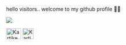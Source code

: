 hello visitors.. welcome to my github profile 🤘🤘

<!--
**kartkp/kartkp** is a ✨ _special_ ✨ repository because its `README.md` (this file) appears on your GitHub profile.

Here are some ideas to get you started:

- 🔭 I’m currently working on ...
- 🌱 I’m currently learning ...
- 👯 I’m looking to collaborate on ...
- 🤔 I’m looking for help with ...
- 💬 Ask me about ...
- 📫 How to reach me: ...
- 😄 Pronouns: ...
- ⚡ Fun fact: ...
-->
![](https://leetcard.jacoblin.cool/kartkp?ext=heatmap)



<a href="https://www.linkedin.com/in/kartikey-pandey-a6b979257/" target="blank"><img align="center" src="https://raw.githubusercontent.com/rahuldkjain/github-profile-readme-generator/master/src/images/icons/Social/linked-in-alt.svg" alt="Kartikey Pandey" height="30" width="40" /></a>
<a href="https://leetcode.com/u/kartkp/" target="blank"><img align="center" src="https://cdn3d.iconscout.com/3d/free/thumb/free-leetcode-11492972-9325307.png" alt="Kartikey Pandey" height="30" width="30" /></a>






